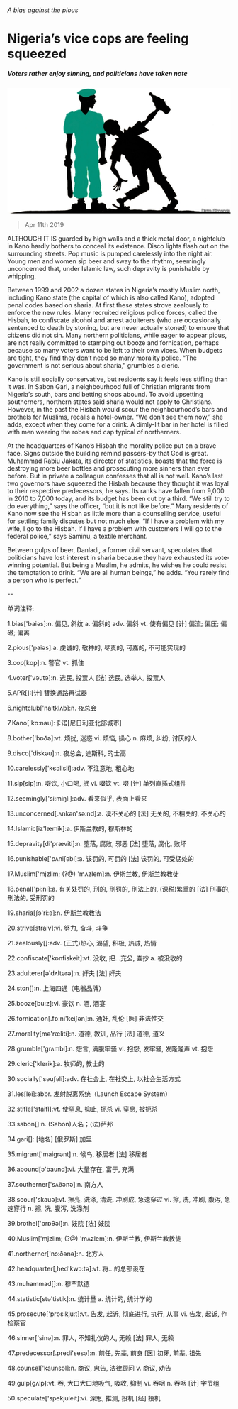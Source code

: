 ###### A bias against the pious

# Nigeria’s vice cops are feeling squeezed 

##### Voters rather enjoy sinning, and politicians have taken note 

![image](images/20190413_MAD001_0.jpg) 

> Apr 11th 2019 

ALTHOUGH IT IS guarded by high walls and a thick metal door, a nightclub in Kano hardly bothers to conceal its existence. Disco lights flash out on the surrounding streets. Pop music is pumped carelessly into the night air. Young men and women sip beer and sway to the rhythm, seemingly unconcerned that, under Islamic law, such depravity is punishable by whipping. 

Between 1999 and 2002 a dozen states in Nigeria’s mostly Muslim north, including Kano state (the capital of which is also called Kano), adopted penal codes based on sharia. At first these states strove zealously to enforce the new rules. Many recruited religious police forces, called the Hisbah, to confiscate alcohol and arrest adulterers (who are occasionally sentenced to death by stoning, but are never actually stoned) to ensure that citizens did not sin. Many northern politicians, while eager to appear pious, are not really committed to stamping out booze and fornication, perhaps because so many voters want to be left to their own vices. When budgets are tight, they find they don’t need so many morality police. “The government is not serious about sharia,” grumbles a cleric. 

Kano is still socially conservative, but residents say it feels less stifling than it was. In Sabon Gari, a neighbourhood full of Christian migrants from Nigeria’s south, bars and betting shops abound. To avoid upsetting southerners, northern states said sharia would not apply to Christians. However, in the past the Hisbah would scour the neighbourhood’s bars and brothels for Muslims, recalls a hotel-owner. “We don’t see them now,” she adds, except when they come for a drink. A dimly-lit bar in her hotel is filled with men wearing the robes and cap typical of northerners. 

At the headquarters of Kano’s Hisbah the morality police put on a brave face. Signs outside the building remind passers-by that God is great. Muhammad Rabiu Jakata, its director of statistics, boasts that the force is destroying more beer bottles and prosecuting more sinners than ever before. But in private a colleague confesses that all is not well. Kano’s last two governors have squeezed the Hisbah because they thought it was loyal to their respective predecessors, he says. Its ranks have fallen from 9,000 in 2010 to 7,000 today, and its budget has been cut by a third. “We still try to do everything,” says the officer, “but it is not like before.” Many residents of Kano now see the Hisbah as little more than a counselling service, useful for settling family disputes but not much else. “If I have a problem with my wife, I go to the Hisbah. If I have a problem with customers I will go to the federal police,” says Saminu, a textile merchant. 

Between gulps of beer, Danladi, a former civil servant, speculates that politicians have lost interest in sharia because they have exhausted its vote-winning potential. But being a Muslim, he admits, he wishes he could resist the temptation to drink. “We are all human beings,” he adds. “You rarely find a person who is perfect.” 

-- 

 单词注释:

1.bias['baiәs]:n. 偏见, 斜纹 a. 偏斜的 adv. 偏斜 vt. 使有偏见 [计] 偏流; 偏压; 偏磁; 偏离 

2.pious['paiәs]:a. 虔诚的, 敬神的, 尽责的, 可嘉的, 不可能实现的 

3.cop[kɒp]:n. 警官 vt. 抓住 

4.voter['vәutә]:n. 选民, 投票人 [法] 选民, 选举人, 投票人 

5.APR[]:[计] 替换通路再试器 

6.nightclub['naitklʌb]:n. 夜总会 

7.Kano['kɑ:nәu]:卡诺[尼日利亚北部城市] 

8.bother['bɒðә]:vt. 烦扰, 迷惑 vi. 烦恼, 操心 n. 麻烦, 纠纷, 讨厌的人 

9.disco['diskәu]:n. 夜总会, 迪斯科, 的士高 

10.carelessly['kєәlisli]:adv. 不注意地, 粗心地 

11.sip[sip]:n. 啜饮, 小口喝, 抿 vi. 啜饮 vt. 啜 [计] 单列直插式组件 

12.seemingly['si:miŋli]:adv. 看来似乎, 表面上看来 

13.unconcerned[.ʌnkәn'sә:nd]:a. 漠不关心的 [法] 无关的, 不相关的, 不关心的 

14.Islamic[iz'læmik]:a. 伊斯兰教的, 穆斯林的 

15.depravity[di'præviti]:n. 堕落, 腐败, 邪恶 [法] 堕落, 腐化, 败坏 

16.punishable['pʌniʃәbl]:a. 该罚的, 可罚的 [法] 该罚的, 可受惩处的 

17.Muslim['mjzlim; (?@) 'mʌzlem]:n. 伊斯兰教, 伊斯兰教教徒 

18.penal['pi:nl]:a. 有关处罚的, 刑的, 刑罚的, 刑法上的, (课税)繁重的 [法] 刑事的, 刑法的, 受刑罚的 

19.sharia[ʃә'ri:ә]:n. 伊斯兰教教法 

20.strive[straiv]:vi. 努力, 奋斗, 斗争 

21.zealously[]:adv. (正式)热心, 渴望, 积极, 热诚, 热情 

22.confiscate['kɒnfiskeit]:vt. 没收, 把...充公, 查抄 a. 被没收的 

23.adulterer[ә'dʌltәrә]:n. 奸夫 [法] 奸夫 

24.ston[]:n. 上海四通（电器品牌） 

25.booze[bu:z]:vi. 豪饮 n. 酒, 酒宴 

26.fornication[.fɒ:ni'keiʃәn]:n. 通奸, 乱伦 [医] 非法性交 

27.morality[mә'ræliti]:n. 道德, 教训, 品行 [法] 道德, 道义 

28.grumble['grʌmbl]:n. 怨言, 满腹牢骚 vi. 抱怨, 发牢骚, 发隆隆声 vt. 抱怨 

29.cleric['klerik]:a. 牧师的, 教士的 

30.socially['sәuʃәli]:adv. 在社会上, 在社交上, 以社会生活方式 

31.les[lei]:abbr. 发射脱离系统（Launch Escape System） 

32.stifle['staifl]:vt. 使窒息, 抑止, 扼杀 vi. 窒息, 被扼杀 

33.sabon[]:n. (Sabon)人名；(法)萨邦 

34.gari[]: [地名] [俄罗斯] 加里 

35.migrant['maigrәnt]:n. 候鸟, 移居者 [法] 移居者 

36.abound[ә'baund]:vi. 大量存在, 富于, 充满 

37.southerner['sʌðәnә]:n. 南方人 

38.scour['skauә]:vt. 擦亮, 洗涤, 清洗, 冲刷成, 急速穿过 vi. 擦, 洗, 冲刷, 腹泻, 急速穿行 n. 擦, 洗, 腹泻, 洗涤剂 

39.brothel['brɒθәl]:n. 妓院 [法] 妓院 

40.Muslim['mjzlim; (?@) 'mʌzlem]:n. 伊斯兰教, 伊斯兰教教徒 

41.northerner['nɔ:ðәnә]:n. 北方人 

42.headquarter[,hed'kwɔ:tә]:vt. 将...的总部设在 

43.muhammad[]:n. 穆罕默德 

44.statistic[stә'tistik]:n. 统计量 a. 统计的, 统计学的 

45.prosecute['prɒsikju:t]:vt. 告发, 起诉, 彻底进行, 执行, 从事 vi. 告发, 起诉, 作检察官 

46.sinner['sinә]:n. 罪人, 不知礼仪的人, 无赖 [法] 罪人, 无赖 

47.predecessor[.predi'sesә]:n. 前任, 先辈, 前身 [医] 初牙, 前辈, 祖先 

48.counsel['kaunsәl]:n. 商议, 忠告, 法律顾问 v. 商议, 劝告 

49.gulp[gʌlp]:vt. 吞, 大口大口地吸气, 吸收, 抑制 vi. 吞咽 n. 吞咽 [计] 字节组 

50.speculate['spekjuleit]:vi. 深思, 推测, 投机 [经] 投机 

